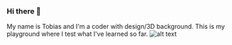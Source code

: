 ### Hi there 👋
My name is Tobias and I'm a coder with design/3D background.
This is my playground where I test what I've learned so far.
![alt text](https://images.unsplash.com/photo-1592651541357-f3069c93e11c?crop=entropy&cs=tinysrgb&fit=crop&fm=jpg&h=350&ixlib=rb-1.2.1&q=80&w=1000)
